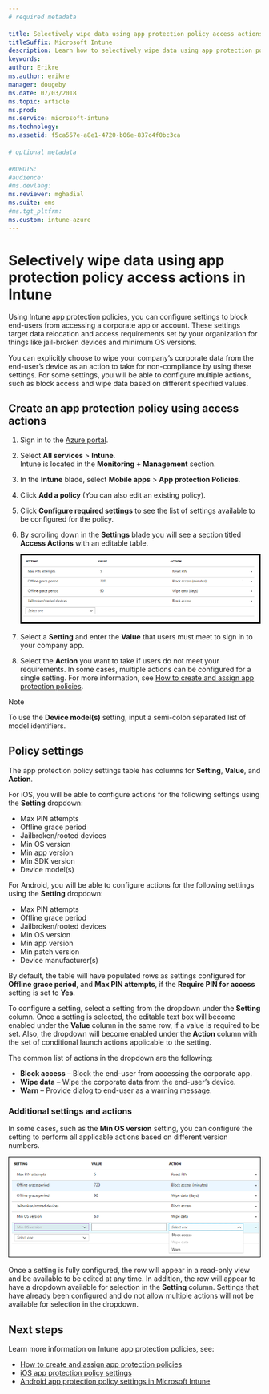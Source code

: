 ```yaml
---
# required metadata

title: Selectively wipe data using app protection policy access actions
titleSuffix: Microsoft Intune
description: Learn how to selectively wipe data using app protection policy access actions in Microsoft Intune.
keywords:
author: Erikre
ms.author: erikre
manager: dougeby
ms.date: 07/03/2018
ms.topic: article
ms.prod:
ms.service: microsoft-intune
ms.technology:
ms.assetid: f5ca557e-a8e1-4720-b06e-837c4f0bc3ca

# optional metadata

#ROBOTS:
#audience:
#ms.devlang:
ms.reviewer: mghadial
ms.suite: ems
#ms.tgt_pltfrm:
ms.custom: intune-azure
---
```


# Selectively wipe data using app protection policy access actions in Intune

Using Intune app protection policies, you can configure settings to block end-users from accessing a corporate app or account. These settings target data relocation and access requirements set by your organization for things like jail-broken devices and minimum OS versions.
 
You can explicitly choose to wipe your company’s corporate data from the end-user’s device as an action to take for non-compliance by using these settings. For some settings, you will be able to configure multiple actions, such as block access and wipe data based on different specified values.

## Create an app protection policy using access actions

1. Sign in to the [Azure portal](https://portal.azure.com).
2. Select **All services** > **Intune**.  
    Intune is located in the **Monitoring + Management** section.
3. In the **Intune** blade, select **Mobile apps** > **App protection Policies**.
4. Click **Add a policy** (You can also edit an existing policy). 
5. Click **Configure required settings** to see the list of settings available to be configured for the policy. 
6. By scrolling down in the **Settings** blade you will see a section titled **Access Actions** with an editable table.

    ![Screenshot of the Intune app protection access actions](./media/apps-selective-wipe-access-actions01.png)

7. Select a **Setting** and enter the **Value** that users must meet to sign in to your company app. 
8. Select the **Action** you want to take if users do not meet your requirements. In some cases, multiple actions can be configured for a single setting. For more information, see [How to create and assign app protection policies](app-protection-policies.md).

>[!NOTE]
> To use the **Device model(s)** setting, input a semi-colon separated list of model identifiers. 

## Policy settings 

The app protection policy settings table has columns for **Setting**, **Value**, and **Action**.

For iOS, you will be able to configure actions for the following settings using the **Setting** dropdown:
-  Max PIN attempts
-  Offline grace period
-  Jailbroken/rooted devices
-  Min OS version
-  Min app version
-  Min SDK version
-  Device model(s)

For Android, you will be able to configure actions for the following settings using the **Setting** dropdown:
-  Max PIN attempts
-  Offline grace period
-  Jailbroken/rooted devices
-  Min OS version
-  Min app version
-  Min patch version
-  Device manufacturer(s)

By default, the table will have populated rows as settings configured for **Offline grace period**, and **Max PIN attempts**, if the **Require PIN for access** setting is set to **Yes**.
 
To configure a setting, select a setting from the dropdown under the **Setting** column. Once a setting is selected, the editable text box will become enabled under the **Value** column in the same row, if a value is required to be set. Also, the dropdown will become enabled under the **Action** column with the set of conditional launch actions applicable to the setting. 

The common list of actions in the dropdown are the following:
-  **Block access** – Block the end-user from accessing the corporate app.
-  **Wipe data** – Wipe the corporate data from the end-user’s device.
-  **Warn** – Provide dialog to end-user as a warning message.

### Additional settings and actions 

In some cases, such as the **Min OS version** setting, you can configure the setting to perform all applicable actions based on different version numbers. 

![Screenshot of the Intune app protection access actions - Min OS version](./media/apps-selective-wipe-access-actions05.png)

Once a setting is fully configured, the row will appear in a read-only view and be available to be edited at any time. In addition, the row will appear to have a dropdown available for selection in the **Setting** column. Settings that have already been configured and do not allow multiple actions will not be available for selection in the dropdown.

## Next steps

Learn more information on Intune app protection policies, see:
- [How to create and assign app protection policies](app-protection-policies.md)
- [iOS app protection policy settings](app-protection-policy-settings-ios.md)
- [Android app protection policy settings in Microsoft Intune](app-protection-policy-settings-android.md) 


